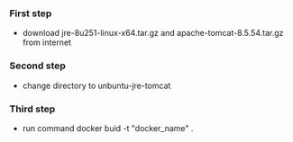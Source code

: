 ### First step

- download jre-8u251-linux-x64.tar.gz and apache-tomcat-8.5.54.tar.gz from internet

### Second step

- change directory to unbuntu-jre-tomcat

### Third step

- run command docker buid -t "docker_name" .
